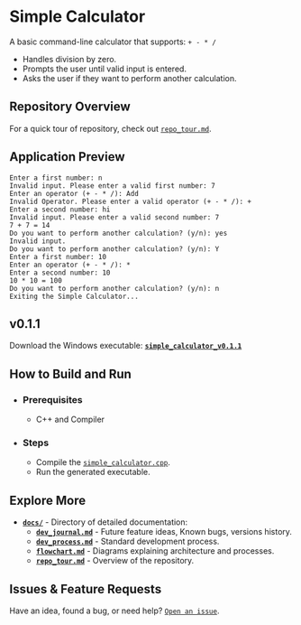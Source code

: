 # Simple Calculator

A basic command-line calculator that supports: `+ - * /`

* Handles division by zero.
* Prompts the user until valid input is entered.
* Asks the user if they want to perform another calculation.

## Repository Overview
 For a quick tour of repository, check out [`repo_tour.md`](docs/repo_tour.md).

## Application Preview

``` 
Enter a first number: n
Invalid input. Please enter a valid first number: 7
Enter an operator (+ - * /): Add
Invalid Operator. Please enter a valid operator (+ - * /): +
Enter a second number: hi
Invalid input. Please enter a valid second number: 7
7 + 7 = 14
Do you want to perform another calculation? (y/n): yes
Invalid input.
Do you want to perform another calculation? (y/n): Y
Enter a first number: 10
Enter an operator (+ - * /): *
Enter a second number: 10
10 * 10 = 100
Do you want to perform another calculation? (y/n): n
Exiting the Simple Calculator...
```

## v0.1.1

Download the Windows executable: **[`simple_calculator_v0.1.1`](https://github.com/pranavdharkar/simple_calculator/releases/download/v0.1.1/simple_calculator_v0.1.1.exe)**

## How to Build and Run

- ### Prerequisites
  - C++ and Compiler

- ### Steps
  - Compile the [`simple_calculator.cpp`](./simple_calculator.cpp).
  - Run the generated executable.

## Explore More

- **[`docs/`](./docs/)** - Directory of detailed documentation:
  - **[`dev_journal.md`](./docs/dev_journal.md)** - Future feature ideas, Known bugs, versions history.
  - **[`dev_process.md`](./docs/dev_process.md)** - Standard development process.
  - **[`flowchart.md`](./docs/flowchart.md)** - Diagrams explaining architecture and processes.
  - **[`repo_tour.md`](./docs/repo_tour.md)** - Overview of the repository.

## Issues & Feature Requests
Have an idea, found a bug, or need help? [`Open an issue`](https://github.com/pranavdharkar/simple_calculator/issues/new?template=Blank+issue).
